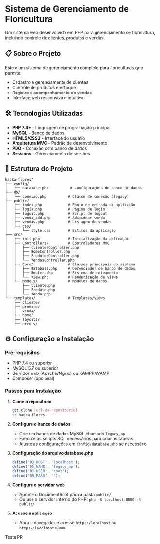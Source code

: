 # Sistema de Gerenciamento de Floricultura

Um sistema web desenvolvido em PHP para gerenciamento de floricultura, incluindo controle de clientes, produtos e vendas.

## 📋 Sobre o Projeto

Este é um sistema de gerenciamento completo para floriculturas que permite:
- Cadastro e gerenciamento de clientes
- Controle de produtos e estoque
- Registro e acompanhamento de vendas
- Interface web responsiva e intuitiva

## 🛠 Tecnologias Utilizadas

- **PHP 7.4+** - Linguagem de programação principal
- **MySQL** - Banco de dados
- **HTML5/CSS3** - Interface do usuário
- **Arquitetura MVC** - Padrão de desenvolvimento
- **PDO** - Conexão com banco de dados
- **Sessions** - Gerenciamento de sessões

## 📁 Estrutura do Projeto

```
hacka-flores/
├── config/
│   └── database.php          # Configurações do banco de dados
├── db/
│   └── conexao.php          # Classe de conexão (legacy)
├── public/
│   ├── index.php            # Ponto de entrada da aplicação
│   ├── login.php            # Página de login
│   ├── logout.php           # Script de logout
│   ├── venda_add.php        # Adicionar venda
│   ├── vendas.php           # Listagem de vendas
│   └── css/
│       └── style.css        # Estilos da aplicação
├── src/
│   ├── init.php             # Inicialização da aplicação
│   ├── Controllers/         # Controladores MVC
│   │   ├── ClientesController.php
│   │   ├── HomeController.php
│   │   ├── ProdutosController.php
│   │   └── VendasController.php
│   ├── Core/                # Classes principais do sistema
│   │   ├── Database.php     # Gerenciador de banco de dados
│   │   ├── Router.php       # Sistema de roteamento
│   │   └── View.php         # Renderização de views
│   └── Models/              # Modelos de dados
│       ├── Cliente.php
│       ├── Produto.php
│       └── Venda.php
└── templates/               # Templates/Views
    ├── cliente/
    ├── produto/
    ├── venda/
    ├── home/
    ├── layouts/
    └── errors/
```

## ⚙️ Configuração e Instalação

### Pré-requisitos

- PHP 7.4 ou superior
- MySQL 5.7 ou superior
- Servidor web (Apache/Nginx) ou XAMPP/WAMP
- Composer (opcional)

### Passos para Instalação

1. **Clone o repositório**
   ```bash
   git clone [url-do-repositorio]
   cd hacka-flores
   ```

2. **Configure o banco de dados**
   - Crie um banco de dados MySQL chamado `legacy_ap`
   - Execute os scripts SQL necessários para criar as tabelas
   - Ajuste as configurações em `config/database.php` se necessário

3. **Configuração do arquivo database.php**
   ```php
   define('DB_HOST', 'localhost');
   define('DB_NAME', 'legacy_ap');
   define('DB_USER', 'root');
   define('DB_PASS', '');
   ```

4. **Configure o servidor web**
   - Aponte o DocumentRoot para a pasta `public/`
   - Ou use o servidor interno do PHP: `php -S localhost:8000 -t public/`

5. **Acesse a aplicação**
   - Abra o navegador e acesse `http://localhost` ou `http://localhost:8000`

Teste PR